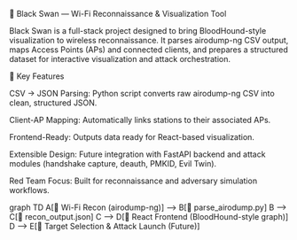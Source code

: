 🦢 Black Swan — Wi-Fi Reconnaissance & Visualization Tool

Black Swan is a full-stack project designed to bring BloodHound-style visualization to wireless reconnaissance.
It parses airodump-ng CSV output, maps Access Points (APs) and connected clients, and prepares a structured dataset for interactive visualization and attack orchestration.

🔑 Key Features

CSV → JSON Parsing: Python script converts raw airodump-ng CSV into clean, structured JSON.

Client-AP Mapping: Automatically links stations to their associated APs.

Frontend-Ready: Outputs data ready for React-based visualization.

Extensible Design: Future integration with FastAPI backend and attack modules (handshake capture, deauth, PMKID, Evil Twin).

Red Team Focus: Built for reconnaissance and adversary simulation workflows.

graph TD
    A[📡 Wi-Fi Recon (airodump-ng)] --> B[🐍 parse_airodump.py]
    B --> C[📝 recon_output.json]
    C --> D[🎨 React Frontend (BloodHound-style graph)]
    D --> E[🎯 Target Selection & Attack Launch (Future)]
